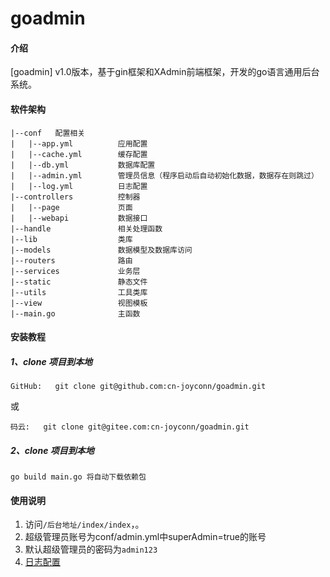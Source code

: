 # goadmin

#### 介绍
[goadmin] v1.0版本，基于gin框架和XAdmin前端框架，开发的go语言通用后台系统。
#### 软件架构
```
|--conf   配置相关  
|   |--app.yml          应用配置     
|   |--cache.yml        缓存配置  
|   |--db.yml           数据库配置
|   |--admin.yml        管理员信息（程序启动后自动初始化数据，数据存在则跳过）
|   |--log.yml          日志配置
|--controllers          控制器  
|   |--page             页面    
|   |--webapi           数据接口  
|--handle               相关处理函数  
|--lib                  类库  
|--models               数据模型及数据库访问  
|--routers              路由  
|--services             业务层 
|--static               静态文件 
|--utils                工具类库
|--view                 视图模板
|--main.go              主函数
```


#### 安装教程

##### 1、clone 项目到本地
```
GitHub:   git clone git@github.com:cn-joyconn/goadmin.git
```
或
```
码云:   git clone git@gitee.com:cn-joyconn/goadmin.git
```
##### 2、clone 项目到本地
```
go build main.go 将自动下载依赖包
```

#### 使用说明

1.  访问`/后台地址/index/index`，。
2.  超级管理员账号为conf/admin.yml中superAdmin=true的账号
3.  默认超级管理员的密码为`admin123`
4.  [日志配置](lib/log/readme.md)



